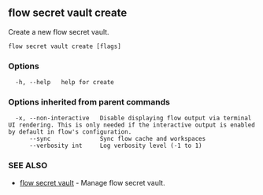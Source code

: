 ## flow secret vault create

Create a new flow secret vault.

```
flow secret vault create [flags]
```

### Options

```
  -h, --help   help for create
```

### Options inherited from parent commands

```
  -x, --non-interactive   Disable displaying flow output via terminal UI rendering. This is only needed if the interactive output is enabled by default in flow's configuration.
      --sync              Sync flow cache and workspaces
      --verbosity int     Log verbosity level (-1 to 1)
```

### SEE ALSO

* [flow secret vault](flow_secret_vault.md)	 - Manage flow secret vault.

